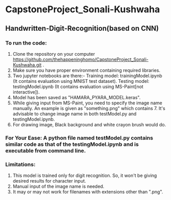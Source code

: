 # CapstoneProject_Sonali-Kushwaha

## Handwritten-Digit-Recognition(based on CNN)

### To run the code:
1. Clone the repository on your computer https://github.com/thehappeninghomo/CapstoneProject_Sonali-Kushwaha.git .
2. Make sure you have proper environment containing required libraries. 
3. Two jupyter notebooks are there:-
Training model: trainingModel.ipynb (It contains evaluation using MNIST test dataset).
Testing model: testingModel.ipynb (It contains evaluation using MS-Paint[not interactive]).
4. Model has been saved as "HAMARA_PYARA_MODEL.keras".
5. While giving input from MS-Paint, you need to specify the image name manually. An example is given as "something.png" which contains 7. It's advisable to change image name in both testModel.py and testingModel.ipynb.
6. For drawing image, Black background and white crayon brush would do. 

### For Your Ease: A python file named testModel.py contains similar code as that of the testingModel.ipynb and is executable from command line. 

### Limitations:
1. This model is trained only for digit recognition. So, it won't be giving desired results for character input.
2. Manual input of the image name is needed.
3. It may or may not work for filenames with extensions other than ".png".
